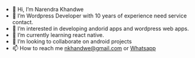 - 👋 Hi, I’m Narendra Khandwe
- 👋 I’m Wordpress Developer with 10 years of experience need service contact.
- 👀 I’m interested in developing andorid apps and wordpress web apps.
- 🌱 I’m currently learning react native.
- 💞️ I’m looking to collaborate on android projects
- 📫 How to reach me [nkhandwe@gmail.com](mailto:nkhandwe@gmail.com) or [Whatsapp](https://wa.me/message/NSAUJ5OHCRA6L1)

<!---
nkhandwe/nkhandwe is a ✨ special ✨ repository because its `README.md` (this file) appears on your GitHub profile.
You can click the Preview link to take a look at your changes.
--->
